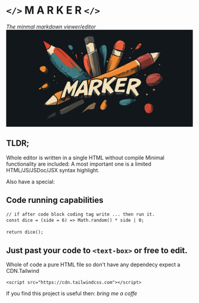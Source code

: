 # `</>` M A R K E R `</>`
_The minmal markdown viewer/editor_
![marker-logo-v00](./marker-logo-v01.png)

## TLDR;
Whole editor is written in a single HTML without compile
Minimal functionality are included: 
A most important one is a limited HTML/JS/JSDoc/JSX syntax highlight.

Also have a special:

## Code running capabilities
```
// if after code block coding tag write ... then run it.
const dice = (side = 6) => Math.random() * side | 0;

return dice();
```

## Just past your code to `<text-box>` or free to edit.
Whole of code a pure HTML file so don't have any dependecy expect a CDN.Tailwind 
```
<script src="https://cdn.tailwindcss.com"></script>
```

If you find this project is useful then:
_bring me a coffe_


